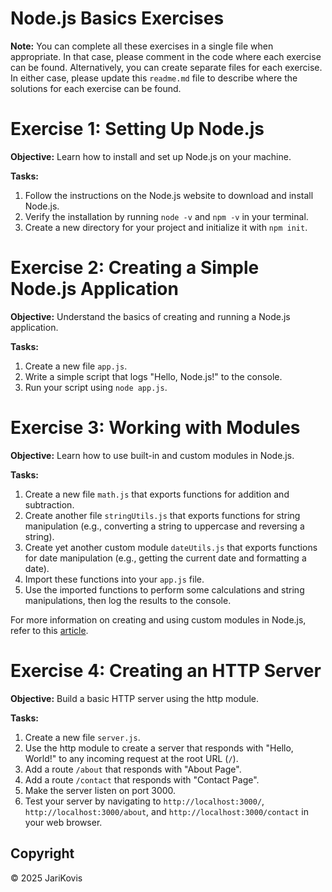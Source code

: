 # Node.js Basics Exercises

**Note:** You can complete all these exercises in a single file when appropriate. In that case, please comment in the code where each exercise can be found. Alternatively, you can create separate files for each exercise. In either case, please update this `readme.md` file to describe where the solutions for each exercise can be found.


# Exercise 1: Setting Up Node.js
**Objective:** Learn how to install and set up Node.js on your machine.

**Tasks:**
1. Follow the instructions on the Node.js website to download and install Node.js.
2. Verify the installation by running `node -v` and `npm -v` in your terminal.
3. Create a new directory for your project and initialize it with `npm init`.

# Exercise 2: Creating a Simple Node.js Application
**Objective:** Understand the basics of creating and running a Node.js application.

**Tasks:**
1. Create a new file `app.js`.
2. Write a simple script that logs "Hello, Node.js!" to the console.
3. Run your script using `node app.js`.

# Exercise 3: Working with Modules
**Objective:** Learn how to use built-in and custom modules in Node.js.

**Tasks:**
1. Create a new file `math.js` that exports functions for addition and subtraction.
2. Create another file `stringUtils.js` that exports functions for string manipulation (e.g., converting a string to uppercase and reversing a string).
3. Create yet another custom module `dateUtils.js` that exports functions for date manipulation (e.g., getting the current date and formatting a date).
4. Import these functions into your `app.js` file.
5. Use the imported functions to perform some calculations and string manipulations, then log the results to the console.

For more information on creating and using custom modules in Node.js, refer to this [article](https://www.studytrigger.com/article/node-js-custom-modules-how-to-create-export-and-utilize-them/).

# Exercise 4: Creating an HTTP Server
**Objective:** Build a basic HTTP server using the http module.

**Tasks:**
1. Create a new file `server.js`.
2. Use the http module to create a server that responds with "Hello, World!" to any incoming request at the root URL (`/`).
3. Add a route `/about` that responds with "About Page".
4. Add a route `/contact` that responds with "Contact Page".
5. Make the server listen on port 3000.
6. Test your server by navigating to `http://localhost:3000/`, `http://localhost:3000/about`, and `http://localhost:3000/contact` in your web browser.

## Copyright

© 2025 JariKovis